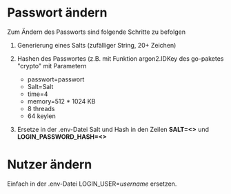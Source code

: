 # Passwort ändern

Zum Ändern des Passworts sind folgende Schritte zu befolgen

1. Generierung eines Salts (zufälliger String, 20+ Zeichen)
2. Hashen des Passwortes (z.B. mit Funktion argon2.IDKey des go-paketes "crypto" mit Parametern
    - passwort=passwort
    - Salt=Salt
    - time=4
    - memory=512 * 1024 KB
    - 8 threads
    - 64 keylen

3. Ersetze in der .env-Datei Salt und Hash in den Zeilen **SALT=<>** und **LOGIN_PASSWORD_HASH=<>**


# Nutzer ändern
Einfach in der .env-Datei LOGIN_USER=*username* ersetzen.